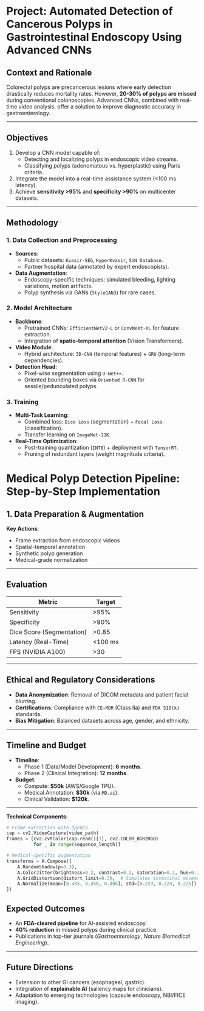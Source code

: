 # **Project: Automated Detection of Cancerous Polyps in Gastrointestinal Endoscopy Using Advanced CNNs**

## **Context and Rationale**  
Colorectal polyps are precancerous lesions where early detection drastically reduces mortality rates. However, **20-30% of polyps are missed** during conventional colonoscopies. Advanced CNNs, combined with real-time video analysis, offer a solution to improve diagnostic accuracy in gastroenterology.

---

## **Objectives**  
1. Develop a CNN model capable of:  
   - Detecting and localizing polyps in endoscopic video streams.  
   - Classifying polyps (adenomatous vs. hyperplastic) using Paris criteria.  
2. Integrate the model into a real-time assistance system (<100 ms latency).  
3. Achieve **sensitivity >95%** and **specificity >90%** on multicenter datasets.

---

## **Methodology**  

### **1. Data Collection and Preprocessing**  
- **Sources**:  
  - Public datasets: `Kvasir-SEG`, `HyperKvasir`, `SUN Database`.  
  - Partner hospital data (annotated by expert endoscopists).  
- **Data Augmentation**:  
  - Endoscopy-specific techniques: simulated bleeding, lighting variations, motion artifacts.  
  - Polyp synthesis via GANs (`StyleGAN3`) for rare cases.  

### **2. Model Architecture**  
- **Backbone**:  
  - Pretrained CNNs: `EfficientNetV2-L` or `ConvNeXt-XL` for feature extraction.  
  - Integration of **spatio-temporal attention** (Vision Transformers).  
- **Video Module**:  
  - Hybrid architecture: `3D-CNN` (temporal features) + `GRU` (long-term dependencies).  
- **Detection Head**:  
  - Pixel-wise segmentation using `U-Net++`.  
  - Oriented bounding boxes via `Oriented R-CNN` for sessile/pedunculated polyps.  

### **3. Training**  
- **Multi-Task Learning**:  
  - Combined loss: `Dice Loss` (segmentation) + `Focal Loss` (classification).  
  - Transfer learning on `ImageNet-21K`.  
- **Real-Time Optimization**:  
  - Post-training quantization (`INT8`) + deployment with `TensorRT`.  
  - Pruning of redundant layers (weight magnitude criteria).
 
# Medical Polyp Detection Pipeline: Step-by-Step Implementation

## 1. **Data Preparation & Augmentation**
**Key Actions**:
- Frame extraction from endoscopic videos
- Spatial-temporal annotation
- Synthetic polyp generation
- Medical-grade normalization
---

## **Evaluation**  
| **Metric**                  | **Target**              |  
|-----------------------------|-------------------------|  
| Sensitivity                 | >95%                    |  
| Specificity                 | >90%                    |  
| Dice Score (Segmentation)   | >0.85                   |  
| Latency (Real-Time)         | <100 ms                 |  
| FPS (NVIDIA A100)           | >30                     |  

---

## **Ethical and Regulatory Considerations**  
- **Data Anonymization**: Removal of DICOM metadata and patient facial blurring.  
- **Certifications**: Compliance with `CE-MDR` (Class IIa) and `FDA 510(k)` standards.  
- **Bias Mitigation**: Balanced datasets across age, gender, and ethnicity.  

---

## **Timeline and Budget**  
- **Timeline**:  
  - Phase 1 (Data/Model Development): **6 months**.  
  - Phase 2 (Clinical Integration): **12 months**.  
- **Budget**:  
  - Compute: **$50k** (AWS/Google TPU).  
  - Medical Annotation: **$30k** (via `MD.ai`).  
  - Clinical Validation: **$120k**.  

---

**Technical Components**:
```python
# Frame extraction with OpenCV
cap = cv2.VideoCapture(video_path)
frames = [cv2.cvtColor(cap.read()[1], cv2.COLOR_BGR2RGB) 
          for _ in range(sequence_length)]

# Medical-specific augmentation
transforms = A.Compose([
    A.RandomShadow(p=0.3),
    A.ColorJitter(brightness=0.2, contrast=0.2, saturation=0.2, hue=0.1),
    A.GridDistortion(distort_limit=0.3),  # Simulates intestinal movement
    A.Normalize(mean=[0.485, 0.456, 0.406], std=[0.229, 0.224, 0.225])
])
```



## **Expected Outcomes**  
- An **FDA-cleared pipeline** for AI-assisted endoscopy.  
- **40% reduction** in missed polyps during clinical practice.  
- Publications in top-tier journals (*Gastroenterology*, *Nature Biomedical Engineering*).  

---

## **Future Directions**  
- Extension to other GI cancers (esophageal, gastric).  
- Integration of **explainable AI** (saliency maps for clinicians).  
- Adaptation to emerging technologies (capsule endoscopy, NBI/FICE imaging).  
